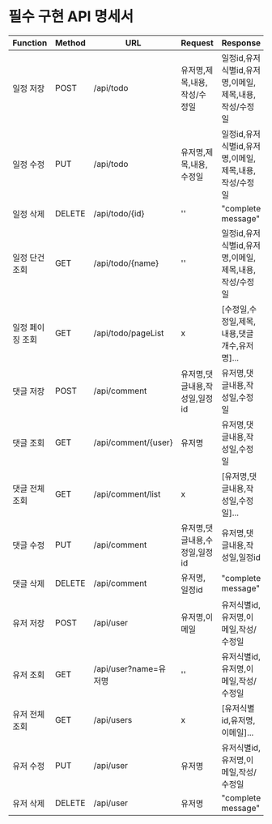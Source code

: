 # **필수 구현 API 명세서**

| Function  | Method | URL                 | Request           | Response                         | Status |
|-----------|--------|---------------------|-------------------|----------------------------------|--------|
| 일정 저장     | POST   | /api/todo           | 유저명,제목,내용,작성/수정일  | 일정id,유저식별id,유저명,이메일,제목,내용,작성/수정일 |        |
| 일정 수정     | PUT    | /api/todo           | 유저명,제목,내용,수정일     | 일정id,유저식별id,유저명,이메일,제목,내용,작성/수정일 |        |       
| 일정 삭제     | DELETE | /api/todo/{id}      | ''                | "complete message"               |        |
| 일정 단건 조회  | GET    | /api/todo/{name}    | ''                | 일정id,유저식별id,유저명,이메일,제목,내용,작성/수정일 |        |
| 일정 페이징 조회 | GET    | /api/todo/pageList  | x                 | [수정일,수정일,제목,내용,댓글개수,유저명]...      |        |    
| 댓글 저장     | POST   | /api/comment        | 유저명,댓글내용,작성일,일정id | 유저명,댓글내용,작성일,수정일                 |        |
| 댓글 조회     | GET    | /api/comment/{user} | 유저명               | 유저명,댓글내용,작성일,수정일                 |        |
| 댓글 전체 조회  | GET    | /api/comment/list   | x                 | [유저명,댓글내용,작성일,수정일]...            |        |
| 댓글 수정     | PUT    | /api/comment        | 유저명,댓글내용,수정일,일정id | 유저명,댓글내용,작성일,일정id                |        |
| 댓글 삭제     | DELETE | /api/comment        | 유저명, 일정id         | "complete message"               |        |
| 유저 저장     | POST   | /api/user           | 유저명,이메일           | 유저식별id,유저명,이메일,작성/수정일            |        |
| 유저 조회     | GET    | /api/user?name=유저명  | ''                | 유저식별id,유저명,이메일,작성/수정일            |        | 
| 유저 전체 조회  | GET    | /api/users          | x                 | [유저식별id,유저명,이메일]...              |        | 
| 유저 수정     | PUT    | /api/user           | 유저명               | 유저식별id,유저명,이메일,작성/수정일            |        | 
| 유저 삭제     | DELETE | /api/user           | 유저명               | "complete message"               |        | 


                                 


